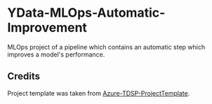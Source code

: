 YData-MLOps-Automatic-Improvement
=================================
MLOps project of a pipeline which contains an automatic step which improves a model's performance.

## Credits
Project template was taken from [Azure-TDSP-ProjectTemplate](https://github.com/Azure/Azure-TDSP-ProjectTemplate/blob/master/Docs/Model/Baseline/Baseline%20Models.md).
